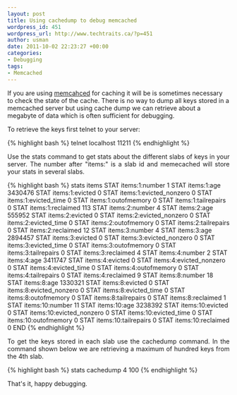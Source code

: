 ```yaml
--- 
layout: post
title: Using cachedump to debug memcached
wordpress_id: 451
wordpress_url: http://www.techtraits.ca/?p=451
author: usman
date: 2011-10-02 22:23:27 +00:00
categories: 
- Debugging
tags:
- Memcached
---
```

<p style="text-align: justify;">

If you are using <a href="http://http://memcached.org/" title="memcached" target="_blank">memcahced</a> for caching it will be is sometimes necessary to check the state of the cache. There is no way to dump all keys stored in a memcached server but using cache dump we can retrieve about a megabyte of data which is often sufficient for debugging.</p>

<!--more-->

To retrieve the keys first telnet to your server:

{% highlight bash %}
telnet localhost 11211
{% endhighlight %}
&nbsp;

<p style="text-align: justify;">
Use the stats command to get stats about the different slabs of keys in your server. The number after "items:" is a slab id and memecached will store your stats in several slabs. 
</p>


{% highlight bash %}
stats items
STAT items:1:number 1
STAT items:1:age 3430476
STAT items:1:evicted 0
STAT items:1:evicted_nonzero 0
STAT items:1:evicted_time 0
STAT items:1:outofmemory 0
STAT items:1:tailrepairs 0
STAT items:1:reclaimed 113
STAT items:2:number 4
STAT items:2:age 555952
STAT items:2:evicted 0
STAT items:2:evicted_nonzero 0
STAT items:2:evicted_time 0
STAT items:2:outofmemory 0
STAT items:2:tailrepairs 0
STAT items:2:reclaimed 12
STAT items:3:number 4
STAT items:3:age 2894457
STAT items:3:evicted 0
STAT items:3:evicted_nonzero 0
STAT items:3:evicted_time 0
STAT items:3:outofmemory 0
STAT items:3:tailrepairs 0
STAT items:3:reclaimed 4
STAT items:4:number 2
STAT items:4:age 3411747
STAT items:4:evicted 0
STAT items:4:evicted_nonzero 0
STAT items:4:evicted_time 0
STAT items:4:outofmemory 0
STAT items:4:tailrepairs 0
STAT items:4:reclaimed 9
STAT items:8:number 18
STAT items:8:age 1330321
STAT items:8:evicted 0
STAT items:8:evicted_nonzero 0
STAT items:8:evicted_time 0
STAT items:8:outofmemory 0
STAT items:8:tailrepairs 0
STAT items:8:reclaimed 1
STAT items:10:number 11
STAT items:10:age 3238392
STAT items:10:evicted 0
STAT items:10:evicted_nonzero 0
STAT items:10:evicted_time 0
STAT items:10:outofmemory 0
STAT items:10:tailrepairs 0
STAT items:10:reclaimed 0
END
{% endhighlight %}
&nbsp;



<p style="text-align: justify;">
To get the keys stored in each slab use the cachedump command. In the command shown below we are retrieving a maximum of hundred keys from the 4th slab.</p>


{% highlight bash %}
stats cachedump 4 100 
{% endhighlight %}
&nbsp;



That's it, happy debugging. 

